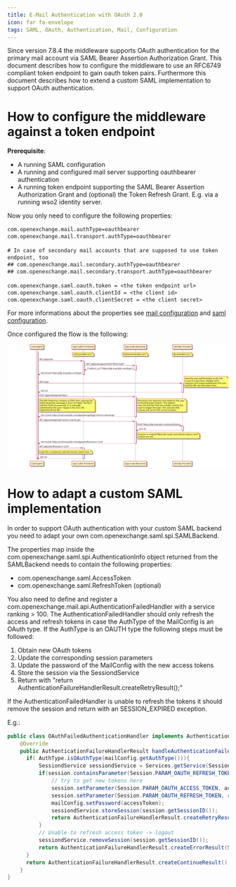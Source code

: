 ```yaml
---
title: E-Mail Authentication with OAuth 2.0
icon: far fa-envelope
tags: SAML, OAuth, Authentication, Mail, Configuration
---
```


Since version 7.8.4 the middleware supports OAuth authentication for the primary mail account via SAML Bearer Assertion Authorization Grant.
This document describes how to configure the middleware to use an RFC6749 compliant token endpoint to gain oauth token pairs.
Furthermore this document describes how to extend a custom SAML implementation to support OAuth authentication.


# How to configure the middleware against a token endpoint

**Prerequisite**:

* A running SAML configuration
* A running and configured mail server supporting oauthbearer authentication
* A running token endpoint supporting the SAML Bearer Assertion Authorization Grant and (optional) the Token Refresh Grant. E.g. via a running wso2 identity server.

Now you only need to configure the following properties:

```
com.openexchange.mail.authType=oauthbearer
com.openexchange.mail.transport.authType=oauthbearer

# In case of secondary mail accounts that are supposed to use token endpoint, too
## com.openexchange.mail.secondary.authType=oauthbearer
## com.openexchange.mail.secondary.transport.authType=oauthbearer

com.openexchange.saml.oauth.token = <the token endpoint url>
com.openexchange.saml.oauth.clientId = <the client id>
com.openexchange.saml.oauth.clientSecret = <the client secret>
```

For more informations about the properties see [mail configuration](https://documentation.open-xchange.com/components/middleware/config/develop/index.html#mode=features&feature=Mail) 
and [saml configuration](https://documentation.open-xchange.com/components/middleware/config/develop/index.html#mode=features&feature=Saml).

Once configured the flow is the following:

![SAML oauth flow](SAML_oauth_workflow.png "SAML oauth flow")


# How to adapt a custom SAML implementation

In order to support OAuth authentication with your custom SAML backend you need to adapt your own com.openexchange.saml.spi.SAMLBackend.

The properties map inside the com.openexchange.saml.spi.AuthenticationInfo object returned from the SAMLBackend needs to contain the following properties:

* com.openexchange.saml.AccessToken
* com.openexchange.saml.RefreshToken (optional)

You also need to define and register a com.openexchange.mail.api.AuthenticationFailedHandler with a service ranking > 100.
The AuthenticationFailedHandler should only refresh the access and refresh tokens in case the AuthType of the MailConfig is an OAuth type.
If the AuthType is an OAUTH type the following steps must be followed:

1. Obtain new OAuth tokens
2. Update the corresponding session parameters
3. Update the password of the MailConfig with the new access tokens
4. Store the session via the SessiondService
5. Return with "return AuthenticationFailureHandlerResult.createRetryResult();"

If the AuthenticationFailedHandler is unable to refresh the tokens it should remove the session and return with an SESSION_EXPIRED exception.

E.g.:

```Java
public class OAuthFailedAuthenticationHandler implements AuthenticationFailedHandler {
    @Override
    public AuthenticationFailureHandlerResult handleAuthenticationFailed(OXException failedAuthentication, Service service, MailConfig mailConfig, Session session) throws OXException {
      if( AuthType.isOAuthType(mailConfig.getAuthType())){
          SessiondService sessiondService = Services.getService(SessiondService.class);
          if(session.containsParameter(Session.PARAM_OAUTH_REFRESH_TOKEN)){
              // try to get new tokens here
              session.setParameter(Session.PARAM_OAUTH_ACCESS_TOKEN, accessToken);
              session.setParameter(Session.PARAM_OAUTH_REFRESH_TOKEN, refreshToken);
              mailConfig.setPassword(accessToken);
              sessiondService.storeSession(session.getSessionID());
              return AuthenticationFailureHandlerResult.createRetryResult();
          }
          // Unable to refresh access token -> logout
          sessiondService.removeSession(session.getSessionID());
          return AuthenticationFailureHandlerResult.createErrorResult(SessionExceptionCodes.SESSION_EXPIRED.create(session.getSessionID()));
      }
      return AuthenticationFailureHandlerResult.createContinueResult();
    }
}
```
